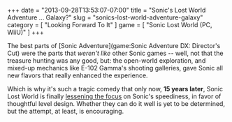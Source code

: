 +++
date = "2013-09-28T13:53:07-07:00"
title = "Sonic's Lost World Adventure ... Galaxy?"
slug = "sonics-lost-world-adventure-galaxy"
category = [ "Looking Forward To It" ]
game = [ "Sonic Lost World (PC, WiiU)" ]
+++

The best parts of [Sonic Adventure](game:Sonic Adventure DX: Director's Cut) were the parts that <i>weren't like</i> other Sonic games -- well, not that the treasure hunting was any good, but: the open-world exploration, and mixed-up mechanics like E-102 Gamma's shooting galleries, gave Sonic all new flavors that really enhanced the experience.

Which is why it's such a tragic comedy that only now, <b>15 years later</b>, Sonic Lost World is finally <a href="http://www.joystiq.com/2013/09/25/sonic-lost-world-video-preview/">lessening the focus</a> on Sonic's speediness, in favor of thoughtful level design.  Whether they can do it well is yet to be determined, but the attempt, at least, is encouraging.